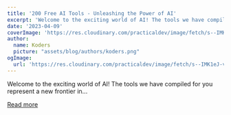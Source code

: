 ```yaml
---
title: '200 Free AI Tools - Unleashing the Power of AI'
excerpt: 'Welcome to the exciting world of AI! The tools we have compiled for you represent a new frontier in...'
date: '2023-04-09'
coverImage: 'https://res.cloudinary.com/practicaldev/image/fetch/s--IMK1eJ-v--/c_imagga_scale,f_auto,fl_progressive,h_420,q_auto,w_1000/https://dev-to-uploads.s3.amazonaws.com/uploads/articles/vf944i0emm9mgflc5whk.jpg'
author:
  name: Koders
  picture: "assets/blog/authors/koders.png"
ogImage:
  url: 'https://res.cloudinary.com/practicaldev/image/fetch/s--IMK1eJ-v--/c_imagga_scale,f_auto,fl_progressive,h_420,q_auto,w_1000/https://dev-to-uploads.s3.amazonaws.com/uploads/articles/vf944i0emm9mgflc5whk.jpg'
---
```


Welcome to the exciting world of AI! The tools we have compiled for you represent a new frontier in...

[Read more](https://dev.to/anmolbaranwal/200-free-ai-tools-unleashing-the-power-of-ai-eb0)
